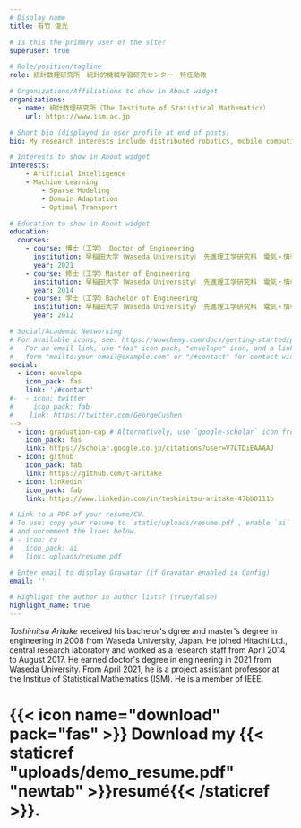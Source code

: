 ```yaml
---
# Display name
title: 有竹 俊光

# Is this the primary user of the site?
superuser: true

# Role/position/tagline
role: 統計数理研究所　統計的機械学習研究センター　特任助教

# Organizations/Affiliations to show in About widget
organizations:
  - name: 統計数理研究所（The Institute of Statistical Mathematics）
    url: https://www.ism.ac.jp

# Short bio (displayed in user profile at end of posts)
bio: My research interests include distributed robotics, mobile computing and programmable matter.

# Interests to show in About widget
interests:
    - Artificial Intelligence
    - Machine Learning
        - Sparse Modeling
        - Domain Adaptation
        - Optimal Transport

# Education to show in About widget
education:
  courses:
    - course: 博士（工学） Doctor of Engineering
      institution: 早稲田大学（Waseda University）　先進理工学研究科　電気・情報生命専攻
      year: 2021
    - course: 修士（工学）Master of Engineering
      institution: 早稲田大学（Waseda University）　先進理工学研究科　電気・情報生命専攻
      year: 2014
    - course: 学士（工学）Bachelor of Engineering
      institution: 早稲田大学（Waseda University）　先進理工学研究科　電気・情報生命工学科
      year: 2012

# Social/Academic Networking
# For available icons, see: https://wowchemy.com/docs/getting-started/page-builder/#icons
#   For an email link, use "fas" icon pack, "envelope" icon, and a link in the
#   form "mailto:your-email@example.com" or "/#contact" for contact widget.
social:
  - icon: envelope
    icon_pack: fas
    link: '/#contact'
#-  - icon: twitter
#     icon_pack: fab
#    link: https://twitter.com/GeorgeCushen
-->
  - icon: graduation-cap # Alternatively, use `google-scholar` icon from `ai` icon pack
    icon_pack: fas
    link: https://scholar.google.co.jp/citations?user=V7LTDiEAAAAJ
  - icon: github
    icon_pack: fab
    link: https://github.com/t-aritake
  - icon: linkedin
    icon_pack: fab
    link: https://www.linkedin.com/in/toshimitsu-aritake-47bb0111b

# Link to a PDF of your resume/CV.
# To use: copy your resume to `static/uploads/resume.pdf`, enable `ai` icons in `params.toml`,
# and uncomment the lines below.
# - icon: cv
#   icon_pack: ai
#   link: uploads/resume.pdf

# Enter email to display Gravatar (if Gravatar enabled in Config)
email: ''

# Highlight the author in author lists? (true/false)
highlight_name: true
---
```

*Toshimitsu Aritake* received his bachelor's dgree and master's degree in engineering in 2008 from Waseda University, Japan.
He joined Hitachi Ltd., central research laboratory and worked as a research staff from April 2014 to August 2017. He earned doctor's degree in engineering in 2021 from Waseda University. From April 2021, he is a project assistant professor at the Institue of Statistical Mathematics (ISM).
He is a member of IEEE.
# {{< icon name="download" pack="fas" >}} Download my {{< staticref "uploads/demo_resume.pdf" "newtab" >}}resumé{{< /staticref >}}.
